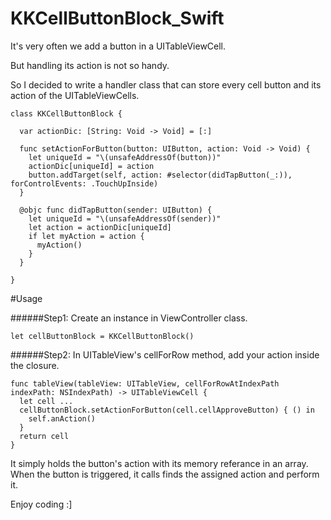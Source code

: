 # KKCellButtonBlock_Swift

It's very often we add a button in a UITableViewCell.

But handling its action is not so handy.

So I decided to write a handler class that can store every cell button and its action of the UITableViewCells.
```
class KKCellButtonBlock {
  
  var actionDic: [String: Void -> Void] = [:]
  
  func setActionForButton(button: UIButton, action: Void -> Void) {
    let uniqueId = "\(unsafeAddressOf(button))"
    actionDic[uniqueId] = action
    button.addTarget(self, action: #selector(didTapButton(_:)), forControlEvents: .TouchUpInside)
  }
  
  @objc func didTapButton(sender: UIButton) {
    let uniqueId = "\(unsafeAddressOf(sender))"
    let action = actionDic[uniqueId]
    if let myAction = action {
      myAction()
    }
  }
  
}
```

#Usage

######Step1:
Create an instance in ViewController class.

```
let cellButtonBlock = KKCellButtonBlock()
```

######Step2:
In UITableView's cellForRow method, add your action inside the closure.
```
func tableView(tableView: UITableView, cellForRowAtIndexPath indexPath: NSIndexPath) -> UITableViewCell {
  let cell ...
  cellButtonBlock.setActionForButton(cell.cellApproveButton) { () in
    self.anAction()
  }
  return cell
}
```

It simply holds the button's action with its memory referance in an array.
When the button is triggered, it calls finds the assigned action and perform it.

Enjoy coding :]
